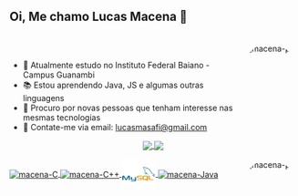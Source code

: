 ## Oi, Me chamo Lucas Macena 👻

<div style="display: inline_block"><br>
  <img align="right" alt="macena-pic" height="150" style="border-radius:50px;" src="https://c.tenor.com/H1zHZsrgi-0AAAAd/hxh-killua.gif">
</div>

##
- 📖 Atualmente estudo no Instituto Federal Baiano - Campus Guanambi
- 📚 Estou aprendendo Java, JS e algumas outras linguagens
- 👯 Procuro por novas pessoas que tenham interesse nas mesmas tecnologias
- 💬 Contate-me via email: lucasmasafi@gmail.com

<div align="center">
  <a href="https://github.com/Lucas-MSF">
  <img align="center" height="180em" src="https://github-readme-stats.vercel.app/api?username=Lucas-MSF&theme=radical"/>
  <img align="center" height="180em" src="https://github-readme-stats.vercel.app/api/top-langs/?username=Lucas-MSF&layout=demo&theme=radical"/>
</div>
 
  <div style="display: inline_block" ><br>
   <img align="center" alt="macena-C" height="50" width="60" border-radius="10px" src="https://cdn.jsdelivr.net/gh/devicons/devicon/icons/c/c-original.svg">
  <img align="center" alt="macena-C++" height="50" width="60" src="https://cdn.jsdelivr.net/gh/devicons/devicon/icons/cplusplus/cplusplus-original.svg">
  <img align="center" alt="macena-MySQL" height="50" width="60" src="https://github.com/devicons/devicon/blob/master/icons/mysql/mysql-original-wordmark.svg">
   <img align="center" alt="macena-Java" height="50" width="60" src="https://cdn.jsdelivr.net/gh/devicons/devicon/icons/java/java-plain.svg">
  <img align="right" alt="macena-pic" height="150" style="border-radius:50px;" src="https://c.tenor.com/A0bKC8wv2icAAAAi/pepe-driving-pepe-cool.gif">
</div>



 
